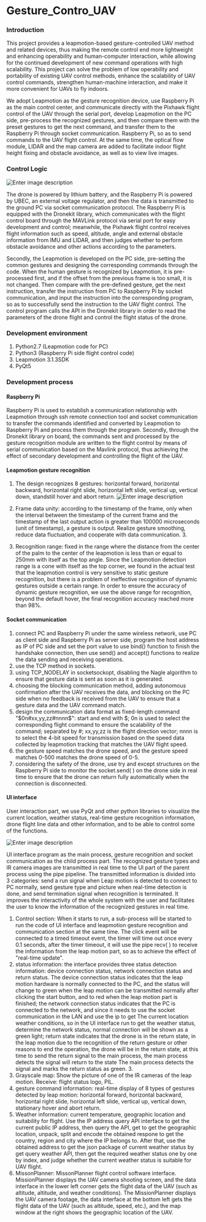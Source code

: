 # Gesture_Contro_UAV

### Introduction
This project provides a leapmotion-based gesture-controlled UAV method and related devices, thus making the remote control end more lightweight and enhancing operability and human-computer interaction, while allowing for the continued development of new command operations with high scalability. This project can solve the problem of low operability and portability of existing UAV control methods, enhance the scalability of UAV control commands, strengthen human-machine interaction, and make it more convenient for UAVs to fly indoors.

We adopt Leapmotion as the gesture recognition device, use Raspberry Pi as the main control center, and communicate directly with the Pixhawk flight control of the UAV through the serial port, develop Leapmotion on the PC side, pre-process the recognized gestures, and then compare them with the preset gestures to get the next command, and transfer them to the Raspberry Pi through socket communication. Raspberry Pi, so as to send commands to the UAV flight control. At the same time, the optical flow module, LIDAR and the map camera are added to facilitate indoor flight height fixing and obstacle avoidance, as well as to view live images.

### Control Logic
![Enter image description](1.png)

The drone is powered by lithium battery, and the Raspberry Pi is powered by UBEC, an external voltage regulator, and then the data is transmitted to the ground PC via socket communication protocol. The Raspberry Pi is equipped with the Dronekit library, which communicates with the flight control board through the MAVLink protocol via serial port for easy development and control; meanwhile, the Pixhawk flight control receives flight information such as speed, altitude, angle and external obstacle information from IMU and LIDAR, and then judges whether to perform obstacle avoidance and other actions according to the parameters.

Secondly, the Leapmotion is developed on the PC side, pre-setting the common gestures and designing the corresponding commands through the code. When the human gesture is recognized by Leapmotion, it is pre-processed first, and if the offset from the previous frame is too small, it is not changed. Then compare with the pre-defined gesture, get the next instruction, transfer the instruction from PC to Raspberry Pi by socket communication, and input the instruction into the corresponding program, so as to successfully send the instruction to the UAV flight control. The control program calls the API in the Dronekit library in order to read the parameters of the drone flight and control the flight status of the drone.

### Development environment
1.  Python2.7 (Leapmotion code for PC)
2.  Python3 (Raspberry Pi side flight control code)
3.  Leapmotion 3.1.3SDK
4.  PyQt5

### Development process

#### Raspberry Pi

Raspberry Pi is used to establish a communication relationship with Leapmotion through ssh remote connection tool and socket communication to transfer the commands identified and converted by Leapmotion to Raspberry Pi and process them through the program. Secondly, through the Dronekit library on board, the commands sent and processed by the gesture recognition module are written to the flight control by means of serial communication based on the Mavlink protocol, thus achieving the effect of secondary development and controlling the flight of the UAV.

#### Leapmotion gesture recognition

1.  The design recognizes 8 gestures: horizontal forward, horizontal backward, horizontal right slide, horizontal left slide, vertical up, vertical down, standstill hover and abort return.
![Enter image description](1.png)

2.  Frame data unity: according to the timestamp of the frame, only when the interval between the timestamp of the current frame and the timestamp of the last output action is greater than 100000 microseconds (unit of timestamp), a gesture is output. Realize gesture smoothing, reduce data fluctuation, and cooperate with data communication. 3.
3.  Recognition range: fixed in the range where the distance from the center of the palm to the center of the leapmotion is less than or equal to 250mm with itself as the top angle. Since the Leapmotion detection range is a cone with itself as the top corner, we found in the actual test that the leapmotion control is very sensitive to static gesture recognition, but there is a problem of ineffective recognition of dynamic gestures outside a certain range. In order to ensure the accuracy of dynamic gesture recognition, we use the above range for recognition, beyond the default hover, the final recognition accuracy reached more than 98%.

#### Socket communication
1.  connect PC and Raspberry Pi under the same wireless network, use PC as client side and Raspberry Pi as server side, program the host address as IP of PC side and set the port value to use bind() function to finish the handshake connection, then use send() and accept() functions to realize the data sending and receiving operations.
2.  use the TCP method in sockets.
3.  using TCP_NODELAY in socketsockopt, disabling the Nagle algorithm to ensure that gesture data is sent as soon as it is generated.
4.  choosing the blocking communication method, adding autonomous confirmation after the UAV receives the data, and blocking on the PC side when no feedback is received from the UAV to ensure that a gesture data and the UAV command match.
5.  design the communication data format as fixed-length command "$0n#xx,yy,zz#nnnn$": start and end with $; 0n is used to select the corresponding flight command to ensure the scalability of the command; separated by #; xx,yy,zz is the flight direction vector; nnnn is to select the 4-bit speed for transmission based on the speed data collected by leapmotion tracking that matches the UAV flight speed.
6.  the gesture speed matches the drone speed, and the gesture speed matches 0-500 matches the drone speed of 0-5.
7.  considering the safety of the drone, use try and except structures on the Raspberry Pi side to monitor the socket.send( ) on the drone side in real time to ensure that the drone can return fully automatically when the connection is disconnected.

#### UI interface

User interaction part, we use PyQt and other python libraries to visualize the current location, weather status, real-time gesture recognition information, drone flight line data and other information, and to be able to control some of the functions.

![Enter image description](1.png)

UI interface program as the main process, gesture recognition and socket communication as the child process part. The recognized gesture types and IR camera images are transmitted in real time to the UI part of the parent process using the pipe pipeline. The transmitted information is divided into 3 categories: send a run signal when Leap motion is detected to connect to PC normally, send gesture type and picture when real-time detection is done, and send termination signal when recognition is terminated. It improves the interactivity of the whole system with the user and facilitates the user to know the information of the recognized gestures in real time.

1.  Control section: When it starts to run, a sub-process will be started to run the code of UI interface and leapmotion gesture recognition and communication section at the same time. The click event will be connected to a timed timeout event, the timer will time out once every 0.1 seconds, after the timer timeout, it will use the pipe recv( ) to receive the information from the leap motion part, so as to achieve the effect of "real-time update".
2.  status information: the interface provides three status detection information: device connection status, network connection status and return status. The device connection status indicates that the leap motion hardware is normally connected to the PC, and the status will change to green when the leap motion can be transmitted normally after clicking the start button, and to red when the leap motion part is finished; the network connection status indicates that the PC is connected to the network, and since it needs to use the socket communication in the LAN and use the ip to get The current location weather conditions, so in the UI interface run to get the weather status, determine the network status, normal connection will be shown as a green light; return state indicates that the drone is in the return state, in the leap motion due to the recognition of the return gesture or other reasons to end the operation, the drone will be in the return state, at this time to send the return signal to the main process, the main process detects the signal will return to the state The main process detects the signal and marks the return status as green. 3.
3.  Grayscale map: Show the picture of one of the IR cameras of the leap motion. Receive: flight status logo, PIL.
4.  gesture command information: real-time display of 8 types of gestures detected by leap motion: horizontal forward, horizontal backward, horizontal right slide, horizontal left slide, vertical up, vertical down, stationary hover and abort return.
5.  Weather information: current temperature, geographic location and suitability for flight. Use the IP address query API interface to get the current public IP address, then query the API, get to get the geographic location, unpack, split and encode the obtained respone to get the country, region and city where the IP belongs to. After that, use the obtained address to get the json package of current weather status by get query weather API, then get the required weather status one by one by index, and judge whether the current weather status is suitable for UAV flight.
6.  MissonPlanner: MissonPlanner flight control software interface. MissionPlanner displays the UAV camera shooting screen, and the data interface in the lower left corner gets the flight data of the UAV (such as altitude, altitude, and weather conditions). The MissionPlanner displays the UAV camera footage, the data interface at the bottom left gets the flight data of the UAV (such as altitude, speed, etc.), and the map window at the right shows the geographic location of the UAV.
